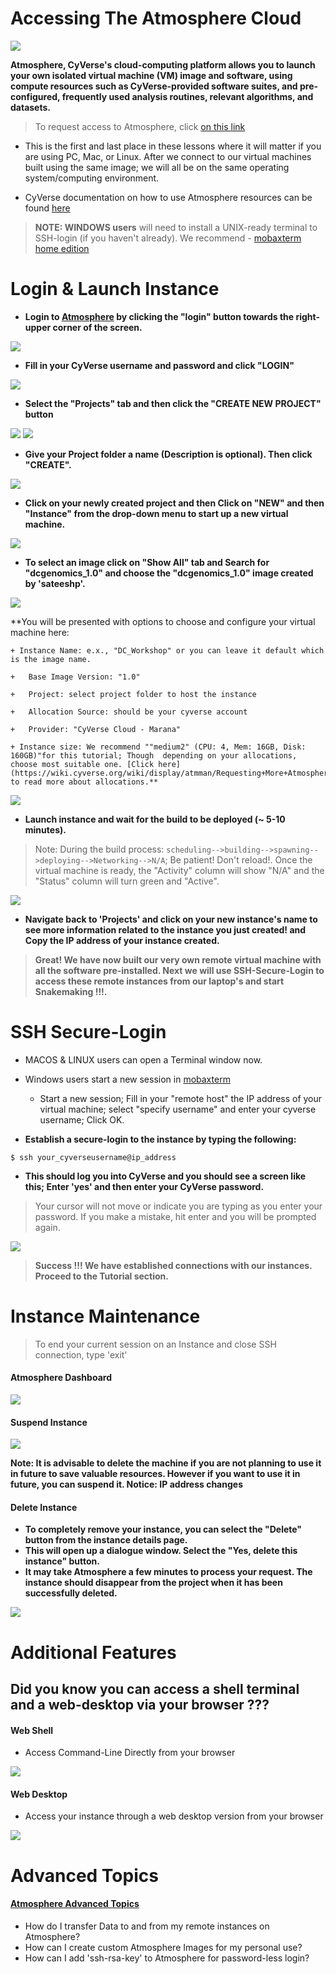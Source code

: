 Accessing The Atmosphere Cloud
===

![](/img/logos/cyverse_small_logo.png)

**Atmosphere, CyVerse's cloud-computing platform allows you to launch your own isolated virtual machine (VM) image and software, using compute resources such as CyVerse-provided software suites, and pre-configured, frequently used analysis routines, relevant algorithms, and datasets.**

> To request access to Atmosphere, click [on this link](https://user.cyverse.org/workshops/30/overview)

- This is the first and last place in these lessons where it will matter if you are using PC, Mac, or Linux. After we connect to our virtual machines built using the same image; we will all be on the same operating system/computing environment.

- CyVerse documentation on how to use Atmosphere resources can be found [here](https://learning.cyverse.org/projects/atmosphere-guide/en/latest/index.html)

> **NOTE: WINDOWS users** will need to install a UNIX-ready terminal to SSH-login (if you haven't already). We recommend - [mobaxterm home edition](http://mobaxterm.mobatek.net/download-home-edition.html)

# Login & Launch Instance

- **Login to [Atmosphere](https://atmo.cyverse.org/application/images) by clicking the "login" button towards the right-upper corner of the screen.**

![](/img/atmosphere/login1.png)

- **Fill in your CyVerse username and password and click "LOGIN"**

![](/img/atmosphere/login2.png)

- **Select the "Projects" tab and then click the "CREATE NEW PROJECT" button**

![](/img/atmosphere/login3.png)
![](/img/atmosphere/login4.png)

- **Give your Project folder a name (Description is optional). Then click "CREATE".**

![](/img/atmosphere/login5.png)

- **Click on your newly created project and then Click on "NEW" and then "Instance" from the drop-down menu to start up a new virtual machine.**

![](/img/atmosphere/login6.png)

- **To select an image click on "Show All" tab and Search for "dcgenomics_1.0" and choose the "dcgenomics_1.0" image created by 'sateeshp'.**

![](/img/atmosphere/login7.png)

**You will be presented with options to choose and configure your virtual machine here:

	+ Instance Name: e.x., "DC_Workshop" or you can leave it default which is the image name.

	+	Base Image Version: "1.0"

	+	Project: select project folder to host the instance

	+	Allocation Source: should be your cyverse account

	+	Provider: "CyVerse Cloud - Marana"

	+ Instance size: We recommend ""medium2" (CPU: 4, Mem: 16GB, Disk: 160GB)"for this tutorial; Though  depending on your allocations, choose most suitable one. [Click here](https://wiki.cyverse.org/wiki/display/atmman/Requesting+More+Atmosphere+Resources) to read more about allocations.**

![](/img/atmosphere/login8.png)

- **Launch instance and wait for the build to be deployed (~ 5-10 minutes).**

> Note: During the build process: `scheduling-->building-->spawning-->deploying-->Networking-->N/A`; Be patient! Don't reload!. Once the virtual machine is ready, the "Activity" column will show "N/A" and the "Status" column will turn green and "Active".

![](/img/atmosphere/login9.png)

- **Navigate back to 'Projects' and click on your new instance's name to see more information related to the instance you just created! and Copy the IP address of your instance created.**

> **Great! We have now built our very own remote virtual machine with all the software pre-installed. Next we will use SSH-Secure-Login to access these remote instances from our laptop's and start Snakemaking !!!.**

# SSH Secure-Login

- MACOS & LINUX users can open a Terminal window now.
- Windows users start a new session in [mobaxterm](http://mobaxterm.mobatek.net/download-home-edition.html)
	+ Start a new session; Fill in your "remote host" the IP address of your virtual machine; select "specify username" and enter your cyverse username; Click OK.


- **Establish a secure-login to the instance by typing the following:**

```
$ ssh your_cyverseusername@ip_address
```
- **This should log you into CyVerse and you should see a screen like this; Enter 'yes' and then enter your CyVerse password.**

> Your cursor will not move or indicate you are typing as you enter your password. If you make a mistake, hit enter and you will be prompted again.

![](/img/atmosphere/ssh_pass.png)

> **Success !!! We have established connections with our instances. Proceed to the Tutorial section.**

# Instance Maintenance

> To end your current session on an Instance and close SSH connection, type 'exit'

#### Atmosphere Dashboard

![](/img/atmosphere/atmosphere_dashboard.png)

#### Suspend Instance

![](/img/atmosphere/suspend.png)

**Note: It is advisable to delete the machine if you are not planning to use it in future to save valuable resources. However if you want to use it in future, you can suspend it. Notice: IP address changes**

#### Delete Instance

- **To completely remove your instance, you can select the "Delete" button from the instance details page.**
- **This will open up a dialogue window. Select the "Yes, delete this instance" button.**
- **It may take Atmosphere a few minutes to process your request. The instance should disappear from the project when it has been successfully deleted.**

![](/img/atmosphere/delete.png)

# Additional Features

## Did you know you can access a shell terminal and a web-desktop via your browser ???

#### Web Shell

- Access Command-Line Directly from your browser

![](/img/atmosphere/webshell.png)

#### Web Desktop

- Access your instance through a web desktop version from your browser

![](/img/atmosphere/webdesktop.png)

# Advanced Topics

#### [Atmosphere Advanced Topics](https://gwu-omics2019.readthedocs.io/en/latest/advanced_atmosphere.html)
 + How do I transfer Data to and from my remote instances on Atmosphere?
 + How can I create custom Atmosphere Images for my personal use?
 + How can I add 'ssh-rsa-key' to Atmosphere for password-less login?
